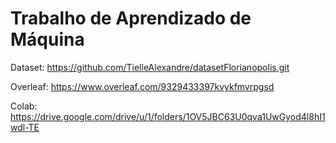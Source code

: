 # Trabalho de Aprendizado de Máquina


Dataset: https://github.com/TielleAlexandre/datasetFlorianopolis.git

Overleaf: https://www.overleaf.com/9329433397kvykfmvrpgsd

Colab: https://drive.google.com/drive/u/1/folders/1OV5JBC63U0qva1UwGyod4l8hI1wdl-TE
